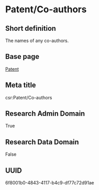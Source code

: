# Patent/Co-authors
## Short definition
The names of any co-authors.
## Base page
[Patent](https://github.com/EuroCRIS/CASRAI-Dictionairies/blob/main/Objects/Patent.md)
## Meta title
csr:Patent/Co-authors
## Research Admin Domain
True
## Research Data Domain
False
## UUID
6f8001b0-4843-4117-b4c9-df77c72d91ae
